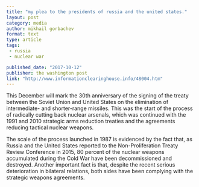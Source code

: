 ```yaml
---
title: "my plea to the presidents of russia and the united states."
layout: post
category: media
author: mikhail gorbachev
format: text
type: article
tags: 
 - russia
 - nuclear war

published_date: "2017-10-12"
publisher: the washington post
link: "http://www.informationclearinghouse.info/48004.htm"
---
```


This December will mark the 30th anniversary of the signing of the treaty
between the Soviet Union and United States on the elimination of intermediate-
and shorter-range missiles. This was the start of the process of radically
cutting back nuclear arsenals, which was continued with the 1991 and 2010
strategic arms reduction treaties and the agreements reducing tactical nuclear
weapons.

The scale of the process launched in 1987 is evidenced by the fact that, as
Russia and the United States reported to the Non-Proliferation Treaty Review
Conference in 2015, 80 percent of the nuclear weapons accumulated during the
Cold War have been decommissioned and destroyed. Another important fact is
that, despite the recent serious deterioration in bilateral relations, both
sides have been complying with the strategic weapons agreements.
